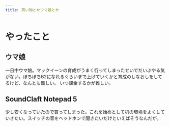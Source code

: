 ```yaml
---
title: 買い物とかウマ娘とか
---
```


# やったこと

## ウマ娘

一日中ウマ娘。マックイーンの育成がうまく行ってしまったせいでだいぶやる気がない。ぼちぼちB2になれるぐらいまで上げていくかと育成のしなおしをしてるけど、なんとも難しい。
いつ課金するかが難しい。

## SoundClaft Notepad 5

少し安くなっていたので買ってしまった。これを始めとして机の環境をよくしていきたい。スイッチの音をヘッドホンで聞きたいだけといえばそうなんだが。
